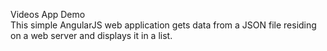 Videos App Demo
<br>
This simple AngularJS web application gets data from a JSON file residing on a web server and displays it in a list.
